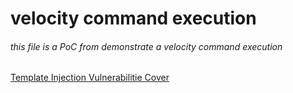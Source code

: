 # velocity command execution

###### this file is a PoC from demonstrate a velocity command execution 

[Template Injection Vulnerabilitie Cover](https://portswigger.net/blog/server-side-template-injection)

